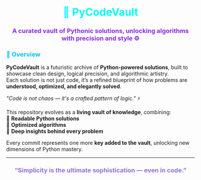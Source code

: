<h1 align="center" style="color:#00FFFF;">💠 PyCodeVault</h1>
<h3 align="center" style="color:#8A2BE2;">A curated vault of Pythonic solutions, unlocking algorithms with precision and style ⚙️</h3>

### <span style="color:#00BFFF;">🧠 Overview</span>

**PyCodeVault** is a futuristic archive of **Python-powered solutions**, built to showcase clean design, logical precision, and algorithmic artistry.  
Each solution is not just code, it’s a refined blueprint of how problems are **understood, optimized, and elegantly solved**.

 _"Code is not chaos — it's a crafted pattern of logic."_ ⚡

This repository evolves as a **living vault of knowledge**, combining:  
🔹 **Readable Python solutions**  
🔹 **Optimized algorithms**  
🔹 **Deep insights behind every problem**  

Every commit represents one more **key added to the vault**, unlocking new dimensions of Python mastery.

---

<h3 align="center" style="color:#9370DB;">“Simplicity is the ultimate sophistication — even in code.”</h3>
